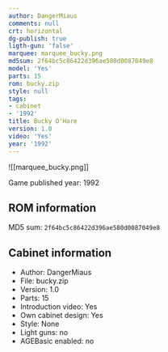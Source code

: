 ```yaml
---
author: DangerMiaus
comments: null
crt: horizontal
dg-publish: true
ligth-gun: 'false'
marquee: marquee_bucky.png
md5sum: 2f64bc5c86422d396ae580d0087049e8
model: 'Yes'
parts: 15
rom: bucky.zip
style: null
tags:
- cabinet
- '1992'
title: Bucky O'Hare
version: 1.0
video: 'Yes'
year: '1992'
---
```


![[marquee_bucky.png]]

Game published year: 1992

## ROM information

MD5 sum: `2f64bc5c86422d396ae580d0087049e8` 

## Cabinet information

- Author: DangerMiaus
- File: bucky.zip
- Version: 1.0
- Parts: 15
- Introduction video: Yes
- Own cabinet design: Yes
- Style: None
- Light guns: no
- AGEBasic enabled: no

